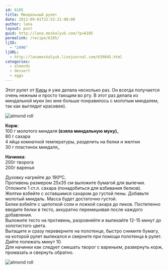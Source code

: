 ```yaml
---
id: 6105
title: Миндальный рулет
date: 2012-09-01T22:53:21-08:00
author: lana
layout: post
guid: http://lana.moskalyuk.com/?p=6105
permalink: /recipe/6105/
ljID:
  - "2496"
ljURL:
  - http://lanamoskalyuk.livejournal.com/639045.html
categories:
  - almonds
  - dessert
  - eggs
---
```

Этот рулет от [Киры](http://kotokhira.livejournal.com/72865.html?view=152225#t152225) я уже делала несколько раз. Он всегда получается очень нежным и просто тающим во рту. В этот раз делала из миндальной муки (но мне больше понравилось с молотым миндалем, так как выглядит красивее).

![almond roll](http://farm9.staticflickr.com/8445/7911250484_00382c2464_c.jpg) 

**Корж**:  
100 г молотого миндаля **(взяла миндальную муку)**_  
80 г сахара  
4 яйца комнатной температуры, разделить на белки и желтки  
30 г пластинок миндаля_

**Начинка**:  
200г творога  
200г варенья

Духовку нагрейте до 190ºС.  
Противень размером 25х35 см выложите бумагой для выпечки.  
Отложите 1 ст.л. сахара (понадобиться для взбивания белков).  
Желтки взбейте с оставшимся сахаром до густой пены. Добавьте молотый миндаль. Масса будет достаточно густой.  
Белки взбейте с щепоткой соли и ложкой сахара до пиков. Постепенно введите белки в тесто, аккуратно перемешивая после каждого добавления.  
Выложите тесто на противень, разровняйте и выпекайте 12-15 минут до золотистого цвета.  
Вытащите и сразу переверните на полотенце, быстро снимите бумагу, на которой рулет выпекался и сверните при помощи полотенца в рулет. Дайте полежать минут 10.  
Для начинки как следует смешать творог с вареньем, развернуть корж, промазать и свернуть обратно.

![almond roll](http://farm9.staticflickr.com/8439/7911251936_581748d440_c.jpg)